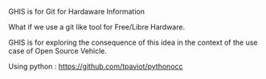 
GHIS is for Git for Hardaware Information

What if we use a git like tool for Free/Libre Hardware. 

GHIS is for exploring the consequence of this idea in the context of the use case of Open Source Vehicle.  

Using python  : https://github.com/tpaviot/pythonocc

